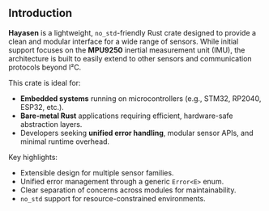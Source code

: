 ## Introduction

**Hayasen** is a lightweight, `no_std`-friendly Rust crate designed to provide a clean and modular interface
for a wide range of sensors. While initial support focuses on the **MPU9250** inertial measurement unit (IMU),
the architecture is built to easily extend to other sensors and communication protocols beyond I²C.

This crate is ideal for:

* **Embedded systems** running on microcontrollers (e.g., STM32, RP2040, ESP32, etc.).
* **Bare-metal Rust** applications requiring efficient, hardware-safe abstraction layers.
* Developers seeking **unified error handling**, modular sensor APIs, and minimal runtime overhead.

Key highlights:

* Extensible design for multiple sensor families.
* Unified error management through a generic `Error<E>` enum.
* Clear separation of concerns across modules for maintainability.
* `no_std` support for resource-constrained environments.

